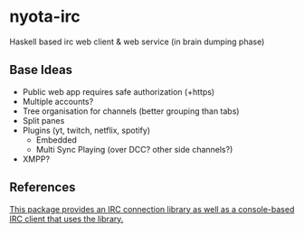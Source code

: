 # nyota-irc
Haskell based irc web client &amp; web service (in brain dumping phase)

## Base Ideas

- Public web app requires safe authorization (+https)
- Multiple accounts?
- Tree organisation for channels (better grouping than tabs)
- Split panes
- Plugins (yt, twitch, netflix, spotify)
  - Embedded
  - Multi Sync Playing (over DCC? other side channels?)
- XMPP?


## References

[This package provides an IRC connection library as well as a console-based IRC client that uses the library.](http://hackage.haskell.org/package/irc-core=)
